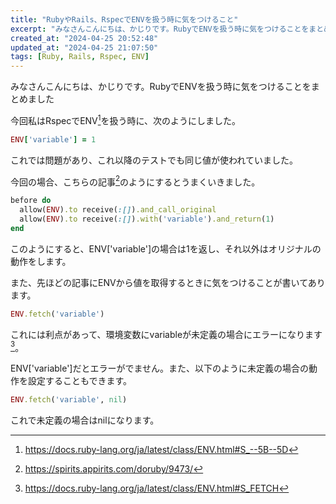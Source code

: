 ```yaml
---
title: "RubyやRails、RspecでENVを扱う時に気をつけること"
excerpt: "みなさんこんにちは、かじりです。RubyでENVを扱う時に気をつけることをまとめました"
created_at: "2024-04-25 20:52:48"
updated_at: "2024-04-25 21:07:50"
tags: [Ruby, Rails, Rspec, ENV]
---
```


みなさんこんにちは、かじりです。RubyでENVを扱う時に気をつけることをまとめました

今回私はRspecでENV[^ENV]を扱う時に、次のようにしました。

[^ENV]: https://docs.ruby-lang.org/ja/latest/class/ENV.html#S_--5B--5D

```ruby
ENV['variable'] = 1
```

これでは問題があり、これ以降のテストでも同じ値が使われていました。

今回の場合、こちらの記事[^Appirits]のようにするとうまくいきました。

[^Appirits]: https://spirits.appirits.com/doruby/9473/

```ruby
before do
  allow(ENV).to receive(:[]).and_call_original
  allow(ENV).to receive(:[]).with('variable').and_return(1)
end
```

このようにすると、ENV['variable']の場合は1を返し、それ以外はオリジナルの動作をします。

また、先ほどの記事にENVから値を取得するときに気をつけることが書いてあります。

```ruby
ENV.fetch('variable')
```

これには利点があって、環境変数にvariableが未定義の場合にエラーになります[^ENV.fetch]。

[^ENV.fetch]: https://docs.ruby-lang.org/ja/latest/class/ENV.html#S_FETCH

ENV['variable']だとエラーがでません。また、以下のように未定義の場合の動作を設定することもできます。

```ruby
ENV.fetch('variable', nil)
```

これで未定義の場合はnilになります。

